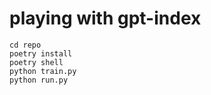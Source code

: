 # playing with gpt-index

```
cd repo
poetry install
poetry shell
python train.py
python run.py
```
